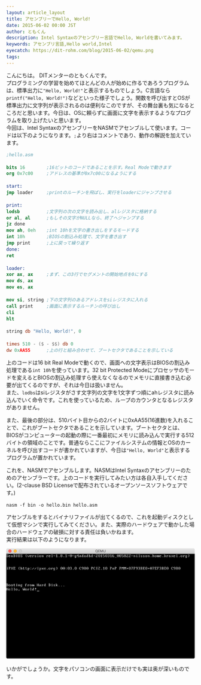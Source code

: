 ```yaml
---
layout: article_layout
title: アセンブリーでHello, World!
date: 2015-06-02 00:00 JST
author: ともくん
description: Intel Syntaxのアセンブリー言語でHello, Worldを書いてみます。
keywords: アセンブリ言語,Hello world,Intel
eyecatch: https://dit-rohm.com/blog/2015-06-02/qemu.png
tags:
---
```

こんにちは。 DITメンターのともくんです。  
プログラミングの学習を始めてほとんどの人が始めに作るであろうプログラムは、標準出力に`"Hello, World!"`と表示するものでしょう。C言語なら```printf("Hello, World!")```などといった様子でしょう。関数を呼び出すとOSが標準出力に文字列が表示されるのは便利なこのですが、その舞台裏も気になるところだと思います。今日は、OSに頼らずに画面に文字を表示するようなプログラムを取り上げたいと思います。  
今回は、Intel SyntaxのアセンブリーをNASMでアセンブルして使います。コードは以下のようになります。`;`より右はコメントであり、動作の解説を加えています。

```nasm
;hello.asm

bits 16        ;16ビットのコードであることを示す。Real Modeで動きます
org 0x7c00     ;アドレスの基準が0x7c00になるようにする

start:
jmp loader     ;printのルーチンを飛ばし、実行をloaderにジャンプさせる

print:
lodsb          ;文字列の次の文字を読み出し、alレジスタに格納する
or al, al      ;もしその文字がNULLなら、終了へジャンプする
jz done
mov ah, 0eh    ;int 10hを文字の書き出しをするモードする
int 10h        ;BIOSの割込み処理で、文字を書き出す
jmp print      ;上に戻って繰り返す
done:
ret

loader:
xor ax, ax     ;まず、この3行でセグメントの開始地点を0にする
mov ds, ax
mov es, ax

mov si, string ;下の文字列のあるアドレスをsiレジスタに入れる
call print     ;画面に表示するルーチンの呼び出し
cli
hlt

string db "Hello, World!", 0

times 510 - ($ - $$) db 0
dw 0xAA55      ;上の行と組み合わせて、ブートセクタであることを示している
```  

上のコードは16 bit Real Modeで動くので、画面への文字表示はBIOSの割込み処理である`int 10h`を使っています。32 bit Protected Modeにプロセッサのモードを変えるとBIOSの割込み処理すら使えなくなるのでメモリに直接書き込む必要が出てくるのですが、それは今日は扱いません。  
また、`lodbs`はsiレジスタがさす文字列の文字を1文字ずつ順にahレジスタに読み込んでいく命令です。これを使っているため、ループのカウンタとなるレジスタがありません。  

また、最後の部分は、510バイト目からの2バイトに0xAA55(16進数)を入れることで、これがブートセクタであることを示しています。ブートセクタとは、BIOSがコンピューターの起動の際に一番最初にメモリに読み込んで実行する512バイトの領域のことです。普通ならここにファイルシステムの情報とOSのカーネルを呼び出すコードが書かれていますが、今日は`"Hello, World"`と表示するプログラムが置かれています。  

これを、NASMでアセンブルします。NASMはIntel Syntaxのアセンブリーのためのアセンブラーです。上のコードを実行してみたい方は各自入手してください。(2-clause BSD Licenseで配布されているオープンソースソフトウェアです。)  

`nasm -f bin -o hello.bin hello.asm`  

アセンブルをするとバイナリファイルが出てくるので、これを起動ディスクとして仮想マシンで実行してみてください。また、実際のハードウェアで動かした場合のハードウェアの破損に対する責任は負いかねます。  
実行結果は以下のようになります。  

![実行結果](./2015-06-02/qemu.png "実行結果")

いかがでしょうか。文字をパソコンの画面に表示だけでも実は奥が深いものです。
